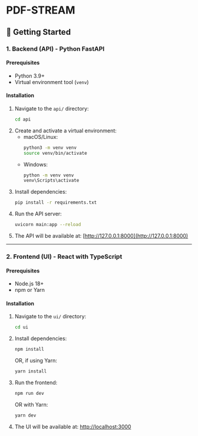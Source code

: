 # PDF-STREAM

## 🚀 Getting Started

### 1. Backend (API) - Python FastAPI

#### Prerequisites

- Python 3.9+
- Virtual environment tool (`venv`)

#### Installation

1. Navigate to the `api/` directory:
   ```sh
   cd api
   ```
2. Create and activate a virtual environment:
   - macOS/Linux:
     ```sh
     python3 -m venv venv
     source venv/bin/activate
     ```
   - Windows:
     ```sh
     python -m venv venv
     venv\Scripts\activate
     ```
3. Install dependencies:
   ```sh
   pip install -r requirements.txt
   ```
4. Run the API server:
   ```sh
   uvicorn main:app --reload
   ```
5. The API will be available at: [http://127.0.0.1:8000](http://127.0.0.1:8000)

---

### 2. Frontend (UI) - React with TypeScript

#### Prerequisites

- Node.js 18+
- npm or Yarn

#### Installation

1. Navigate to the `ui/` directory:
   ```sh
   cd ui
   ```
2. Install dependencies:
   ```sh
   npm install
   ```
   OR, if using Yarn:
   ```sh
   yarn install
   ```
3. Run the frontend:
   ```sh
   npm run dev
   ```
   OR with Yarn:
   ```sh
   yarn dev
   ```
4. The UI will be available at: [http://localhost:3000](http://localhost:3000)
